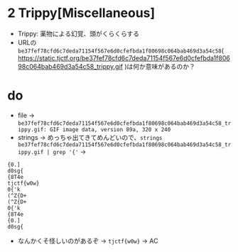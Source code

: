 # 2 Trippy[Miscellaneous]
- Trippy: 薬物による幻覚、頭がくらくらする
- URLの`be37fef78cfd6c7deda71154f567e6d0cfefbda1f80698c064bab469d3a54c58`( https://static.tjctf.org/be37fef78cfd6c7deda71154f567e6d0cfefbda1f80698c064bab469d3a54c58_trippy.gif )は何か意味があるのか？

# do
- file -> `be37fef78cfd6c7deda71154f567e6d0cfefbda1f80698c064bab469d3a54c58_trippy.gif: GIF image data, version 89a, 320 x 240`
- strings -> めっちゃ出てきてめんどいので、`strings be37fef78cfd6c7deda71154f567e6d0cfefbda1f80698c064bab469d3a54c58_trippy.gif | grep '{'`
->
```
{0.]
d0sg{
{8T4e
tjctf{w0w}
0{'k
(^Z{D+
(^Z{D+
0{'k
{8T4e
{0.]
d0sg{
```
- なんかくそ怪しいのがあるぞ -> `tjctf{w0w}` -> AC
